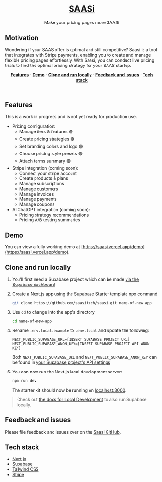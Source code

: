 <a align="center" href="https://saasi.vercel.app/demo">
  <h1 align="center">SAASi </h1>
</a>

<p align="center">
 Make your pricing pages more SAASi
</p>

## Motivation

Wondering if your SAAS offer is optimal and still competitive? Saasi is a tool that integrates with Stripe payments, enabling you to create and manage flexible pricing pages effortlessly. With Saasi, you can conduct live pricing trials to find the optimal pricing strategy for your SAAS startup.

<p align="center">
  <a href="#features"><strong>Features</strong></a> ·
  <a href="#demo"><strong>Demo</strong></a> ·
  <a href="#clone-and-run-locally"><strong>Clone and run locally</strong></a> ·
  <a href="#feedback-and-issues"><strong>Feedback and issues</strong></a> ·
  <a href="#tech-stack"><strong>Tech stack</strong></a> 
</p>
<br/>

## Features

This is a work in progress and is not yet ready for production use.

- Pricing configuration:
  - Manage tiers & features 🟢
  - Create pricing strategies 🟢
  - Set branding colors and logo 🟢
  - Choose pricing style presets 🟢
  - Attach terms summary 🟢
- Stripe integration (coming soon):
  - Connect your stripe account
  - Create products & plans
  - Manage subscriptions
  - Manage customers
  - Manage invoices
  - Manage payments
  - Manage coupons
- AI ChatGPT integration (coming soon):
  - Pricing strategy recommendations
  - Pricing A/B testing summaries

## Demo

You can view a fully working demo at [https://saasi.vercel.app/demo](https://saasi.vercel.app/demo).

## Clone and run locally

1. You'll first need a Supabase project which can be made [via the Supabase dashboard](https://database.new)

2. Create a Next.js app using the Supabase Starter template npx command

   ```bash
   git clone https://github.com/saasitech/saasi.git name-of-new-app
   ```

3. Use `cd` to change into the app's directory

   ```bash
   cd name-of-new-app
   ```

4. Rename `.env.local.example` to `.env.local` and update the following:

   ```
   NEXT_PUBLIC_SUPABASE_URL=[INSERT SUPABASE PROJECT URL]
   NEXT_PUBLIC_SUPABASE_ANON_KEY=[INSERT SUPABASE PROJECT API ANON KEY]
   ```

   Both `NEXT_PUBLIC_SUPABASE_URL` and `NEXT_PUBLIC_SUPABASE_ANON_KEY` can be found in [your Supabase project's API settings](https://app.supabase.com/project/_/settings/api)

5. You can now run the Next.js local development server:

   ```bash
   npm run dev
   ```

   The starter kit should now be running on [localhost:3000](http://localhost:3000/).

> Check out [the docs for Local Development](https://supabase.com/docs/guides/getting-started/local-development) to also run Supabase locally.

## Feedback and issues

Please file feedback and issues over on the [Saasi GitHub](https://github.com/saasitech/saasi/issues/new).

## Tech stack

- [Next.js](https://nextjs.org/)
- [Supabase](https://supabase.io/)
- [Tailwind CSS](https://tailwindcss.com/)
- [Stripe](https://stripe.com/)
